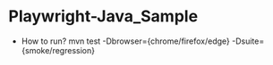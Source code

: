 # Playwright-Java_Sample
- How to run?
mvn test -Dbrowser={chrome/firefox/edge} -Dsuite={smoke/regression}
